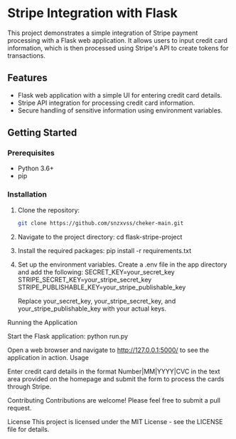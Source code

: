 # Stripe Integration with Flask

This project demonstrates a simple integration of Stripe payment processing with a Flask web application. It allows users to input credit card information, which is then processed using Stripe's API to create tokens for transactions.

## Features

- Flask web application with a simple UI for entering credit card details.
- Stripe API integration for processing credit card information.
- Secure handling of sensitive information using environment variables.

## Getting Started

### Prerequisites

- Python 3.6+
- pip

### Installation

1. Clone the repository:
   ```sh
   git clone https://github.com/snzxvss/cheker-main.git
2. Navigate to the project directory:
    cd flask-stripe-project
3. Install the required packages:
    pip install -r requirements.txt
4. Set up the environment variables. Create a .env file in the app directory and add the following:
    SECRET_KEY=your_secret_key
    STRIPE_SECRET_KEY=your_stripe_secret_key
    STRIPE_PUBLISHABLE_KEY=your_stripe_publishable_key

    Replace your_secret_key, your_stripe_secret_key, and your_stripe_publishable_key with your actual keys.

Running the Application

Start the Flask application:
    python run.py

Open a web browser and navigate to http://127.0.0.1:5000/ to see the application in action.
Usage

Enter credit card details in the format Number|MM|YYYY|CVC in the text area provided on the homepage and submit the form to process the cards through Stripe.

Contributing
Contributions are welcome! Please feel free to submit a pull request.

License
This project is licensed under the MIT License - see the LICENSE file for details.